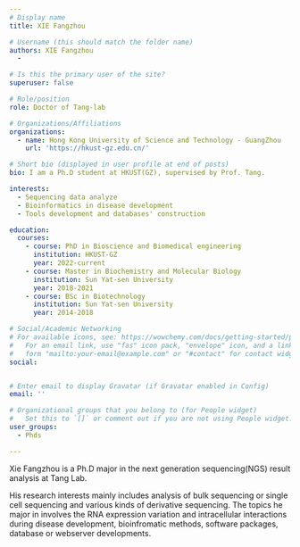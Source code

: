 ```yaml
---
# Display name
title: XIE Fangzhou

# Username (this should match the folder name)
authors: XIE Fangzhou
  - 

# Is this the primary user of the site?
superuser: false

# Role/position
role: Doctor of Tang-lab

# Organizations/Affiliations
organizations:
  - name: Hong Kong University of Science and Technology - GuangZhou
    url: 'https://hkust-gz.edu.cn/'

# Short bio (displayed in user profile at end of posts)
bio: I am a Ph.D student at HKUST(GZ), supervised by Prof. Tang.

interests:
  - Sequencing data analyze
  - Bioinformatics in disease development
  - Tools development and databases' construction

education:
  courses:
    - course: PhD in Bioscience and Biomedical engineering
      institution: HKUST-GZ
      year: 2022-current
    - course: Master in Biochemistry and Molecular Biology
      institution: Sun Yat-sen University 
      year: 2018-2021
    - course: BSc in Biotechnology
      institution: Sun Yat-sen University 
      year: 2014-2018

# Social/Academic Networking
# For available icons, see: https://wowchemy.com/docs/getting-started/page-builder/#icons
#   For an email link, use "fas" icon pack, "envelope" icon, and a link in the
#   form "mailto:your-email@example.com" or "#contact" for contact widget.
social:


# Enter email to display Gravatar (if Gravatar enabled in Config)
email: ''

# Organizational groups that you belong to (for People widget)
#   Set this to `[]` or comment out if you are not using People widget.
user_groups:
  - Phds

---
```

Xie Fangzhou is a Ph.D major in the next generation sequencing(NGS) result analysis at Tang Lab. 


His research interests mainly includes analysis of bulk sequencing or single cell sequencing 
and various kinds of derivative sequencing. The topics he major in involves the RNA expression variation 
and intracellular interactions during disease development, bioinfromatic methods, software packages, 
database or webserver developments.
